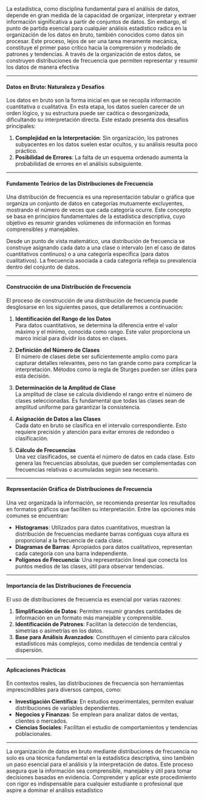 La estadística, como disciplina fundamental para el análisis de datos, depende en gran medida de la capacidad de organizar, interpretar y extraer información significativa a partir de conjuntos de datos. Sin embargo, el punto de partida esencial para cualquier análisis estadístico radica en la organización de los datos en bruto, también conocidos como datos sin procesar. Este proceso, lejos de ser una tarea meramente mecánica, constituye el primer paso crítico hacia la comprensión y modelado de patrones y tendencias. A través de la organización de estos datos, se construyen distribuciones de frecuencia que permiten representar y resumir los datos de manera efectiva

---

#### Datos en Bruto: Naturaleza y Desafíos

Los datos en bruto son la forma inicial en que se recopila información cuantitativa o cualitativa. En esta etapa, los datos suelen carecer de un orden lógico, y su estructura puede ser caótica o desorganizada, dificultando su interpretación directa. Este estado presenta dos desafíos principales:

1. **Complejidad en la Interpretación**: Sin organización, los patrones subyacentes en los datos suelen estar ocultos, y su análisis resulta poco práctico.
2. **Posibilidad de Errores**: La falta de un esquema ordenado aumenta la probabilidad de errores en el análisis subsiguiente.

---

#### Fundamento Teórico de las Distribuciones de Frecuencia

Una distribución de frecuencia es una representación tabular o gráfica que organiza un conjunto de datos en categorías mutuamente excluyentes, mostrando el número de veces que cada categoría ocurre. Este concepto se basa en principios fundamentales de la estadística descriptiva, cuyo objetivo es resumir grandes volúmenes de información en formas comprensibles y manejables.

Desde un punto de vista matemático, una distribución de frecuencia se construye asignando cada dato a una clase o intervalo (en el caso de datos cuantitativos continuos) o a una categoría específica (para datos cualitativos). La frecuencia asociada a cada categoría refleja su prevalencia dentro del conjunto de datos.

---

#### Construcción de una Distribución de Frecuencia

El proceso de construcción de una distribución de frecuencia puede desglosarse en los siguientes pasos, que detallaremos a continuación:

1. **Identificación del Rango de los Datos**  
   Para datos cuantitativos, se determina la diferencia entre el valor máximo y el mínimo, conocida como rango. Este valor proporciona un marco inicial para dividir los datos en clases.

2. **Definición del Número de Clases**  
   El número de clases debe ser suficientemente amplio como para capturar detalles relevantes, pero no tan grande como para complicar la interpretación. Métodos como la regla de Sturges pueden ser útiles para esta decisión.

3. **Determinación de la Amplitud de Clase**  
   La amplitud de clase se calcula dividiendo el rango entre el número de clases seleccionadas. Es fundamental que todas las clases sean de amplitud uniforme para garantizar la consistencia.

4. **Asignación de Datos a las Clases**  
   Cada dato en bruto se clasifica en el intervalo correspondiente. Esto requiere precisión y atención para evitar errores de redondeo o clasificación.

5. **Cálculo de Frecuencias**  
   Una vez clasificados, se cuenta el número de datos en cada clase. Esto genera las frecuencias absolutas, que pueden ser complementadas con frecuencias relativas o acumuladas según sea necesario.

---

#### Representación Gráfica de Distribuciones de Frecuencia

Una vez organizada la información, se recomienda presentar los resultados en formatos gráficos que faciliten su interpretación. Entre las opciones más comunes se encuentran:

- **Histogramas**: Utilizados para datos cuantitativos, muestran la distribución de frecuencias mediante barras contiguas cuya altura es proporcional a la frecuencia de cada clase.
- **Diagramas de Barras**: Apropiados para datos cualitativos, representan cada categoría con una barra independiente.
- **Polígonos de Frecuencia**: Una representación lineal que conecta los puntos medios de las clases, útil para observar tendencias.

---

#### Importancia de las Distribuciones de Frecuencia

El uso de distribuciones de frecuencia es esencial por varias razones:

1. **Simplificación de Datos**: Permiten resumir grandes cantidades de información en un formato más manejable y comprensible.
2. **Identificación de Patrones**: Facilitan la detección de tendencias, simetrías o asimetrías en los datos.
3. **Base para Análisis Avanzados**: Constituyen el cimiento para cálculos estadísticos más complejos, como medidas de tendencia central y dispersión.

---

#### Aplicaciones Prácticas

En contextos reales, las distribuciones de frecuencia son herramientas imprescindibles para diversos campos, como:

- **Investigación Científica**: En estudios experimentales, permiten evaluar distribuciones de variables dependientes.
- **Negocios y Finanzas**: Se emplean para analizar datos de ventas, clientes o mercados.
- **Ciencias Sociales**: Facilitan el estudio de comportamientos y tendencias poblacionales.

---

La organización de datos en bruto mediante distribuciones de frecuencia no solo es una técnica fundamental en la estadística descriptiva, sino también un paso esencial para el análisis y la interpretación de datos. Este proceso asegura que la información sea comprensible, manejable y útil para tomar decisiones basadas en evidencia. Comprender y aplicar este procedimiento con rigor es indispensable para cualquier estudiante o profesional que aspire a dominar el análisis estadístico